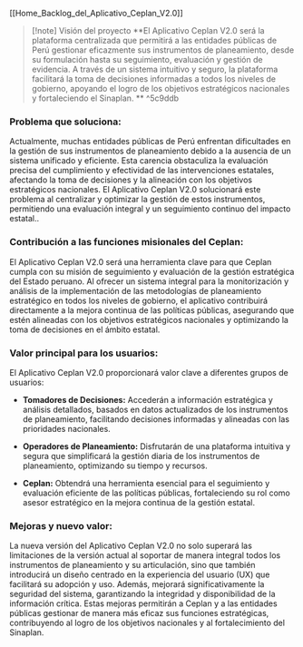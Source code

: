 [[Home_Backlog_del_Aplicativo_Ceplan_V2.0]]

> [!note] Visión del proyecto
> **El Aplicativo Ceplan V2.0 será la plataforma centralizada que permitirá a las entidades públicas de Perú gestionar eficazmente sus instrumentos de planeamiento, desde su formulación hasta su seguimiento, evaluación y gestión de evidencia. A través de un sistema intuitivo y seguro, la plataforma facilitará la toma de decisiones informadas a todos los niveles de gobierno, apoyando el logro de los objetivos estratégicos nacionales y fortaleciendo el Sinaplan. ** ^5c9ddb


### **Problema que soluciona:**

Actualmente, muchas entidades públicas de Perú enfrentan dificultades en la gestión de sus instrumentos de planeamiento debido a la ausencia de un sistema unificado y eficiente. Esta carencia obstaculiza la evaluación precisa del cumplimiento y efectividad de las intervenciones estatales, afectando la toma de decisiones y la alineación con los objetivos estratégicos nacionales. El Aplicativo Ceplan V2.0 solucionará este problema al centralizar y optimizar la gestión de estos instrumentos, permitiendo una evaluación integral y un seguimiento continuo del impacto estatal..


### **Contribución a las funciones misionales del Ceplan:**
   
El Aplicativo Ceplan V2.0 será una herramienta clave para que Ceplan cumpla con su misión de seguimiento y evaluación de la gestión estratégica del Estado peruano. Al ofrecer un sistema integral para la monitorización y análisis de la implementación de las metodologías de planeamiento estratégico en todos los niveles de gobierno, el aplicativo contribuirá directamente a la mejora continua de las políticas públicas, asegurando que estén alineadas con los objetivos estratégicos nacionales y optimizando la toma de decisiones en el ámbito estatal.


### **Valor principal para los usuarios:**
  
El Aplicativo Ceplan V2.0 proporcionará valor clave a diferentes grupos de usuarios:

- **Tomadores de Decisiones:** Accederán a información estratégica y análisis detallados, basados en datos actualizados de los instrumentos de planeamiento, facilitando decisiones informadas y alineadas con las prioridades nacionales.

- **Operadores de Planeamiento:** Disfrutarán de una plataforma intuitiva y segura que simplificará la gestión diaria de los instrumentos de planeamiento, optimizando su tiempo y recursos.

- **Ceplan:** Obtendrá una herramienta esencial para el seguimiento y evaluación eficiente de las políticas públicas, fortaleciendo su rol como asesor estratégico en la mejora continua de la gestión estatal.


### **Mejoras y nuevo valor:**

La nueva versión del Aplicativo Ceplan V2.0 no solo superará las limitaciones de la versión actual al soportar de manera integral todos los instrumentos de planeamiento y su articulación, sino que también introducirá un diseño centrado en la experiencia del usuario (UX) que facilitará su adopción y uso. Además, mejorará significativamente la seguridad del sistema, garantizando la integridad y disponibilidad de la información crítica. Estas mejoras permitirán a Ceplan y a las entidades públicas gestionar de manera más eficaz sus funciones estratégicas, contribuyendo al logro de los objetivos nacionales y al fortalecimiento del Sinaplan.